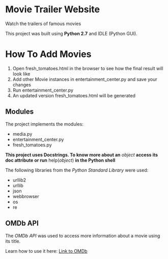 # Movie Trailer Website

Watch the trailers of famous movies

This project was built using **Python 2.7** and IDLE (Python GUI).

# How To Add Movies

1. Open fresh_tomatoes.html in the browser to see how the final result will look like
2. Add other Movie instances in entertainment_center.py and save your changes
3. Run entertainment_center.py
4. An updated version fresh_tomatoes.html will be generated

## Modules

The project implements the modules:

* media.py
* entertainment_center.py
* fresh_tomatoes.py

**This project uses Docstrings. To know more about an** *object* **access its __doc__ attribute or run** help(*object*) **in the Python shell**

The following libraries from the *Python Standard Library* were used:

* urllib2
* urllib
* json
* webbrowser
* os 
* re

## OMDb API

The *OMDb API* was used to access more information about a movie using its title.

Learn how to use it here: [Link to OMDb](http://www.omdbapi.com/)


